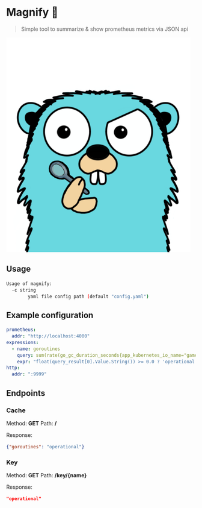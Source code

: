 # Magnify 🔎
> Simple tool to summarize & show prometheus metrics via JSON api

![logo](logo.png)

## Usage
```bash
Usage of magnify:
  -c string
        yaml file config path (default "config.yaml")
```

## Example configuration
```yaml
prometheus:
  addr: "http://localhost:4000"
expressions:
  - name: goroutines
    query: sum(rate(go_gc_duration_seconds{app_kubernetes_io_name="game-server"}[5m])) by (service)
    expr: "float(query_result[0].Value.String()) >= 0.0 ? 'operational': 'error'"
http:
  addr: ":9999"
```

## Endpoints

### Cache
Method: **GET**
Path: **/**

Response:
```json
{"goroutines": "operational"}
```

### Key
Method: **GET**
Path: **/key/{name}**

Response:
```json
"operational"
```